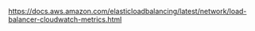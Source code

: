 https://docs.aws.amazon.com/elasticloadbalancing/latest/network/load-balancer-cloudwatch-metrics.html
